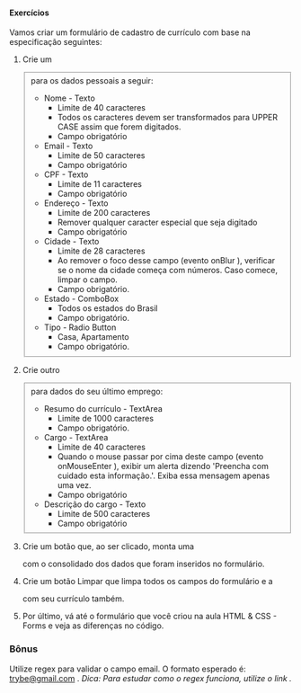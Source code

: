 #### Exercícios

Vamos criar um formulário de cadastro de currículo com base na especificação seguintes:

1. Crie um <fieldset> para os dados pessoais a seguir:
    - Nome - Texto
      - Limite de 40 caracteres
      - Todos os caracteres devem ser transformados para UPPER CASE assim que forem digitados.
      - Campo obrigatório
    - Email - Texto
        - Limite de 50 caracteres
        - Campo obrigatório
    - CPF - Texto
        - Limite de 11 caracteres
        - Campo obrigatório
    - Endereço - Texto
        - Limite de 200 caracteres
        - Remover qualquer caracter especial que seja digitado
        - Campo obrigatório
    - Cidade - Texto
        - Limite de 28 caracteres
        - Ao remover o foco desse campo (evento onBlur ), verificar se o nome da cidade começa com números. Caso comece, limpar o campo.
        - Campo obrigatório.
    - Estado - ComboBox
        - Todos os estados do Brasil
        - Campo obrigatório.
    - Tipo - Radio Button
        - Casa, Apartamento
        - Campo obrigatório.

2. Crie outro <fieldset> para dados do seu último emprego:
    - Resumo do currículo - TextArea
        - Limite de 1000 caracteres
        - Campo obrigatório.
    - Cargo - TextArea
        - Limite de 40 caracteres
        - Quando o mouse passar por cima deste campo (evento onMouseEnter ), exibir um alerta dizendo 'Preencha com cuidado esta informação.'. Exiba essa mensagem apenas uma vez.
        - Campo obrigatório
    - Descrição do cargo - Texto
        - Limite de 500 caracteres
        - Campo obrigatório

3. Crie um botão que, ao ser clicado, monta uma <div> com o consolidado dos dados que foram inseridos no formulário.

4. Crie um botão Limpar que limpa todos os campos do formulário e a <div> com seu currículo também.

5. Por último, vá até o formulário que você criou na aula HTML & CSS - Forms e veja as diferenças no código.

### Bônus

Utilize regex para validar o campo email.
    O formato esperado é: trybe@gmail.com .
*Dica: Para estudar como o regex funciona, utilize o link .*